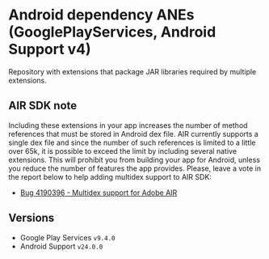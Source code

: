 # Android dependency ANEs (GooglePlayServices, Android Support v4)

Repository with extensions that package JAR libraries required by multiple extensions.

## AIR SDK note

Including these extensions in your app increases the number of method references that must be stored in Android dex file. AIR currently supports a single dex file and since the number of such references is limited to a little over 65k, it is possible to exceed the limit by including several native extensions. This will prohibit you from building your app for Android, unless you reduce the number of features the app provides. Please, leave a vote in the report below to help adding multidex support to AIR SDK:

* [Bug 4190396 - Multidex support for Adobe AIR](https://bugbase.adobe.com/index.cfm?event=bug&id=4190396)

## Versions

* Google Play Services `v9.4.0`
* Android Support `v24.0.0`